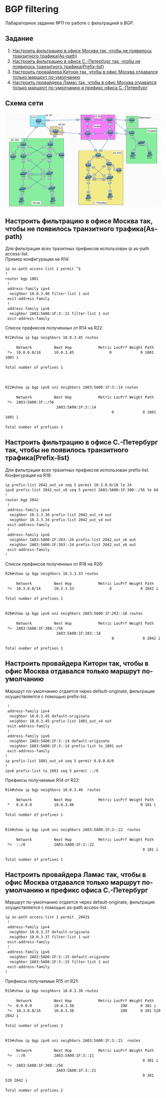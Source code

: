 # BGP filtering
Лабараторное задание №11 по работе с фильтрацией в BGP.

## Задание
1. [Настроить фильтрацию в офисе Москва так, чтобы не появилось транзитного трафика(As-path)](#chapter-0)
2. [Настроить фильтрацию в офисе С.-Петербург так, чтобы не появилось транзитного трафика(Prefix-list)](#chapter-1)
3. [Настроить провайдера Киторн так, чтобы в офис Москва отдавался только маршрут по-умолчанию](#chapter-2)
4. [Настроить провайдера Ламас так, чтобы в офис Москва отдавался только маршрут по-умолчанию и префикс офиса С.-Петербург](#chapter-3)

## Схема сети
![alt-текст](https://github.com/Thor-VR4/CCNA/blob/master/HomeWork/%234%20IP/IP.png "Стенд №4")

<a id="chapter-0"></a>
## Настроить фильтрацию в офисе Москва так, чтобы не появилось транзитного трафика(As-path)

Для фильтрации всех тразитных префиксов использован ip as-path access-list.  
Пример конфигурации на R14:
```
ip as-path access-list 1 permit ^$
!
router bgp 1001
 !
 address-family ipv4
  neighbor 10.0.3.46 filter-list 1 out
 exit-address-family
 !
 address-family ipv6
  neighbor 2A03:5A00:1F:3::22 filter-list 1 out
 exit-address-family
```
Список префиксов полученных от R14 на R22:
```
R22#show ip bgp neighbors 10.0.3.45 routes 

     Network          Next Hop            Metric LocPrf Weight Path
 *>  10.0.0.0/16      10.0.3.45                0             0 1001 1001 i

Total number of prefixes 1 



R22#show ip bgp ipv6 uni neighbors 2A03:5A00:1F:3::14 routes 

     Network          Next Hop            Metric LocPrf Weight Path
 *>  2A03:5A00:1F::/56
                       2A03:5A00:1F:3::14
                                                0             0 1001 1001 i

Total number of prefixes 1 
```

<a id="chapter-1"></a>
## Настроить фильтрацию в офисе С.-Петербург так, чтобы не появилось транзитного трафика(Prefix-list)

Для фильтрации всех тразитных префиксов использован prefix-list.  
Конфигурация на R18:
```
ip prefix-list 2042_out_v4 seq 5 permit 10.3.0.0/16 le 24
ipv6 prefix-list 2042_out_v6 seq 5 permit 2A03:5A00:1F:300::/56 le 64
!
router bgp 2042
 !
 address-family ipv4
  neighbor 10.3.3.30 prefix-list 2042_out_v4 out
  neighbor 10.3.3.34 prefix-list 2042_out_v4 out
 exit-address-family
 !
 address-family ipv6
  neighbor 2A03:5A00:1F:203::26 prefix-list 2042_out_v6 out
  neighbor 2A03:5A00:1F:303::24 prefix-list 2042_out_v6 out
 exit-address-family
!
```
Список префиксов полученных от R18 на R26:
```
R26#show ip bgp neighbors 10.3.3.33 routes 

     Network          Next Hop            Metric LocPrf Weight Path
 *>  10.3.0.0/16      10.3.3.33                0             0 2042 i

Total number of prefixes 1 


R26#show ip bgp ipv6 uni neighbors 2A03:5A00:1F:203::18 routes 

     Network          Next Hop            Metric LocPrf Weight Path
 *>  2A03:5A00:1F:300::/56
                       2A03:5A00:1F:203::18
                                                0             0 2042 i

Total number of prefixes 1 
```

<a id="chapter-2"></a>
## Настроить провайдера Киторн так, чтобы в офис Москва отдавался только маршрут по-умолчанию

Маршрут по-умолчанию отдается через default-originate, фильтрация осуществляется с помощью prefix-list.
```
 !
 address-family ipv4
  neighbor 10.0.3.45 default-originate
  neighbor 10.0.3.45 prefix-list 1001_out_v4 out
 exit-address-family
 !
 address-family ipv6
  neighbor 2A03:5A00:1F:3::14 default-originate
  neighbor 2A03:5A00:1F:3::14 prefix-list to_1001 out
 exit-address-family
!
ip prefix-list 1001_out_v4 seq 5 permit 0.0.0.0/0
!
ipv6 prefix-list to_1001 seq 5 permit ::/0
```
Префиксы получаемые R14 от R22:
```
R14#show ip bgp neighbors 10.0.3.46  routes 

     Network          Next Hop            Metric LocPrf Weight Path
 *   0.0.0.0          10.0.3.46                              0 101 i

Total number of prefixes 1 


R14#show ip bgp ipv6 uni neighbors 2A03:5A00:1F:3::22  routes 

     Network          Next Hop            Metric LocPrf Weight Path
 *>  ::/0             2A03:5A00:1F:3::22
                                                              0 101 i

Total number of prefixes 1 
```

<a id="chapter-3"></a>
## Настроить провайдера Ламас так, чтобы в офис Москва отдавался только маршрут по-умолчанию и префикс офиса С.-Петербург

Маршрут по-умолчанию отдается через default-originate, фильтрация осуществляется с помощью as-path access-list.

```
ip as-path access-list 1 permit _2042$
 !
 address-family ipv4
  neighbor 10.0.3.37 default-originate
  neighbor 10.0.3.37 filter-list 1 out
 exit-address-family
 !
 address-family ipv6
  neighbor 2A03:5A00:1F:3::15 default-originate
  neighbor 2A03:5A00:1F:3::15 filter-list 1 out
 exit-address-family
!
```
Префиксы получаемые R15 от R21:
```
R15#show ip bgp neighbors 10.0.3.38 routes 

     Network          Next Hop            Metric LocPrf Weight Path
 *>  0.0.0.0          10.0.3.38                     200      0 301 i
 *>  10.3.0.0/16      10.0.3.38                     200      0 301 520 2042 i

Total number of prefixes 2 


R15#show ip bgp ipv6 uni neighbors 2A03:5A00:1F:3::21  routes 

     Network          Next Hop            Metric LocPrf Weight Path
 *>  ::/0             2A03:5A00:1F:3::21
                                                              0 301 i
 *>  2A03:5A00:1F:300::/56
                       2A03:5A00:1F:3::21
                                                              0 301 520 2042 i

Total number of prefixes 2 
```